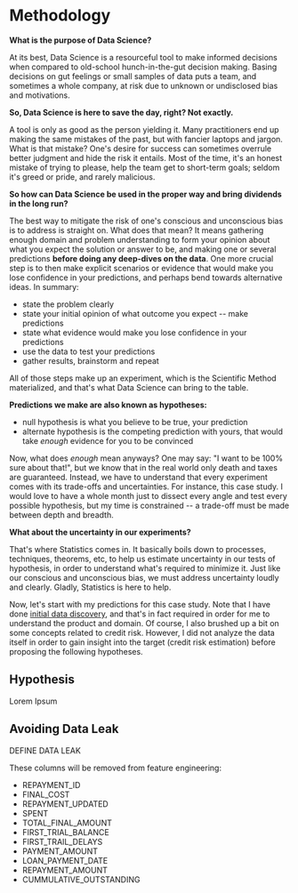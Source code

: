 # Methodology

**What is the purpose of Data Science?**

At its best, Data Science is a resourceful tool to make informed decisions when compared to old-school hunch-in-the-gut decision making. Basing decisions on gut feelings or small samples of data puts a team, and sometimes a whole company, at risk due to unknown or undisclosed bias and motivations.

**So, Data Science is here to save the day, right? Not exactly.**

A tool is only as good as the person yielding it. Many practitioners end up making the same mistakes of the past, but with fancier laptops and jargon. What is that mistake? One's desire for success can sometimes overrule better judgment and hide the risk it entails. Most of the time, it's an honest mistake of trying to please, help the team get to short-term goals; seldom it's greed or pride, and rarely malicious.

**So how can Data Science be used in the proper way and bring dividends in the long run?**

The best way to mitigate the risk of one's conscious and unconscious bias is to address is straight on. What does that mean? It means gathering enough domain and problem understanding to form your opinion about what you expect the solution or answer to be, and making one or several predictions **before doing any deep-dives on the data**. One more crucial step is to then make explicit scenarios or evidence that would make you lose confidence in your predictions, and perhaps bend towards alternative ideas. In summary:
 - state the problem clearly
 - state your initial opinion of what outcome you expect -- make predictions
 - state what evidence would make you lose confidence in your predictions
 - use the data to test your predictions
 - gather results, brainstorm and repeat

All of those steps make up an experiment, which is the Scientific Method materialized, and that's what Data Science can bring to the table.

**Predictions we make are also known as hypotheses:**
 - null hypothesis is what you believe to be true, your prediction
 - alternate hypothesis is the competing prediction with yours, that would take *enough* evidence for you to be convinced

Now, what does *enough* mean anyways? One may say: "I want to be 100% sure about that!", but we know that in the real world only death and taxes are guaranteed. Instead, we have to understand that every experiment comes with its trade-offs and uncertainties. For instance, this case study. I would love to have a whole month just to dissect every angle and test every possible hypothesis, but my time is constrained -- a trade-off must be made between depth and breadth.

**What about the uncertainty in our experiments?**
 
That's where Statistics comes in. It basically boils down to processes, techniques, theorems, etc, to help us estimate uncertainty in our tests of hypothesis, in order to understand what's required to minimize it. Just like our conscious and unconscious bias, we must address uncertainty loudly and clearly. Gladly, Statistics is here to help.

Now, let's start with my predictions for this case study. Note that I have done [initial data discovery](./initial-data-discovery.md), and that's in fact required in order for me to understand the product and domain. Of course, I also brushed up a bit on some concepts related to credit risk. However, I did not analyze the data itself in order to gain insight into the target (credit risk estimation) before proposing the following hypotheses.

## Hypothesis
Lorem Ipsum



## Avoiding Data Leak
DEFINE DATA LEAK

These columns will be removed from feature engineering:
 - REPAYMENT_ID
 - FINAL_COST
 - REPAYMENT_UPDATED
 - SPENT
 - TOTAL_FINAL_AMOUNT
 - FIRST_TRIAL_BALANCE
 - FIRST_TRAIL_DELAYS
 - PAYMENT_AMOUNT
 - LOAN_PAYMENT_DATE
 - REPAYMENT_AMOUNT
 - CUMMULATIVE_OUTSTANDING
 